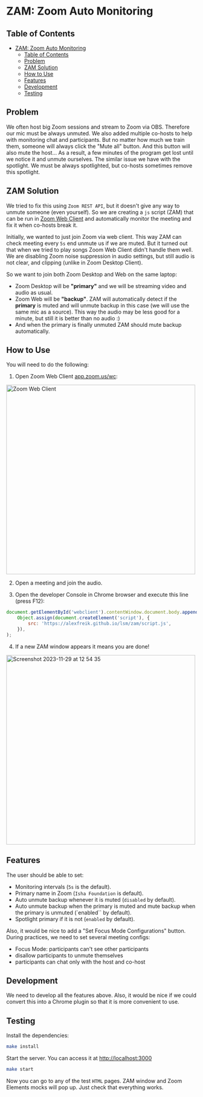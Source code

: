 # ZAM: Zoom Auto Monitoring

## Table of Contents

-   [ZAM: Zoom Auto Monitoring](#zam-zoom-auto-monitoring)
    -   [Table of Contents](#table-of-contents)
    -   [Problem](#problem)
    -   [ZAM Solution](#zam-solution)
    -   [How to Use](#how-to-use)
    -   [Features](#features)
    -   [Development](#development)
    -   [Testing](#testing)

## Problem

We often host big Zoom sessions and stream to Zoom via OBS. Therefore
our mic must be always unmuted. We also added multiple co-hosts to help with monitoring chat and participants. But no
matter how much we train them, someone will always click the "Mute all" button. And this button will also mute the host...
As a result, a few minutes of the program get lost until we notice it and unmute ourselves.
The similar issue we have with the spotlight. We must be always spotlighted, but co-hosts sometimes remove this spotlight.

## ZAM Solution

We tried to fix this using `Zoom REST API`, but it doesn't give any way to unmute someone (even yourself). So we are creating
a `js` script (ZAM) that can be run in [Zoom Web Client](https://app.zoom.us/wc) and automatically monitor the meeting and fix it when co-hosts
break it.

Initially, we wanted to just join Zoom via web client. This way ZAM can check meeting every `5s` end unmute us if we are muted.
But it turned out that when we tried to play songs Zoom Web Client didn't handle them well. We are disabling Zoom noise suppression in audio
settings, but still audio is not clear, and clipping (unlike in Zoom Desktop Client).

So we want to join both Zoom Desktop and Web on the same laptop:

-   Zoom Desktop will be **"primary"** and we will be streaming video and audio as usual.
-   Zoom Web will be **"backup"**. ZAM will automatically detect if the **primary** is muted and will unmute backup in this case
    (we will use the same mic as a source). This way the audio may be less good for a minute, but still it is better than no audio :)
-   And when the primary is finally unmuted ZAM should mute backup automatically.

## How to Use

You will need to do the following:

1. Open Zoom Web Client [app.zoom.us/wc](https://app.zoom.us/wc):

 <img width="500" alt="Zoom Web Client" src="https://github.com/AlexFreik/zam/assets/61039123/f0c15a18-6ae3-4272-ac18-86de2e4bb901">

2. Open a meeting and join the audio.

3. Open the developer Console in Chrome browser and execute this line (press F12):

```js
document.getElementById('webclient').contentWindow.document.body.appendChild(
    Object.assign(document.createElement('script'), {
        src: 'https://alexfreik.github.io/lsm/zam/script.js',
    }),
);
```

4. If a new ZAM window appears it means you are done!

 <img width="500" alt="Screenshot 2023-11-29 at 12 54 35" src="https://github.com/AlexFreik/zam/assets/61039123/43a91dfb-d221-4a3b-bfc2-7fc810d93954">

## Features

The user should be able to set:

-   Monitoring intervals (`5s` is the default).
-   Primary name in Zoom (`Isha Foundation` is default).
-   Auto unmute backup whenever it is muted (`disabled` by default).
-   Auto unmute backup when the primary is muted and mute backup when the primary is unmuted (`enabled`` by default).
-   Spotlight primary if it is not (`enabled` by default).

Also, it would be nice to add a "Set Focus Mode Configurations" button. During practices,
we need to set several meeting configs:

-   Focus Mode: participants can't see other participants
-   disallow participants to unmute themselves
-   participants can chat only with the host and co-host

## Development

We need to develop all the features above. Also, it would be nice if we could convert this into
a Chrome plugin so that it is more convenient to use.

## Testing

Install the dependencies:

```sh
make install
```

Start the server. You can access it at [http://localhost:3000](http://localhost:3000)

```sh
make start
```

Now you can go to any of the test `HTML` pages. ZAM window and Zoom Elements mocks will pop up. Just check that everything works.
